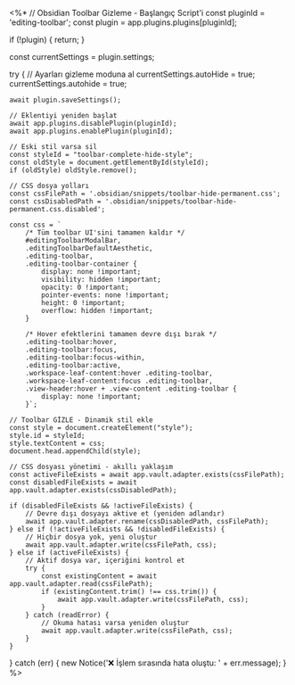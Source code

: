 <%*
// Obsidian Toolbar Gizleme - Başlangıç Script'i
const pluginId = 'editing-toolbar';
const plugin = app.plugins.plugins[pluginId];

if (!plugin) {
    return;
}

const currentSettings = plugin.settings;

try {
    // Ayarları gizleme moduna al
    currentSettings.autoHide = true;
    currentSettings.autohide = true;
    
    await plugin.saveSettings();
    
    // Eklentiyi yeniden başlat
    await app.plugins.disablePlugin(pluginId);
    await app.plugins.enablePlugin(pluginId);
    
    // Eski stil varsa sil
    const styleId = "toolbar-complete-hide-style";
    const oldStyle = document.getElementById(styleId);
    if (oldStyle) oldStyle.remove();
    
    // CSS dosya yolları
    const cssFilePath = '.obsidian/snippets/toolbar-hide-permanent.css';
    const cssDisabledPath = '.obsidian/snippets/toolbar-hide-permanent.css.disabled';
    
    const css = `
        /* Tüm toolbar UI'sini tamamen kaldır */
        #editingToolbarModalBar,
        .editingToolbarDefaultAesthetic,
        .editing-toolbar,
        .editing-toolbar-container {
            display: none !important;
            visibility: hidden !important;
            opacity: 0 !important;
            pointer-events: none !important;
            height: 0 !important;
            overflow: hidden !important;
        }
        
        /* Hover efektlerini tamamen devre dışı bırak */
        .editing-toolbar:hover,
        .editing-toolbar:focus,
        .editing-toolbar:focus-within,
        .editing-toolbar:active,
        .workspace-leaf-content:hover .editing-toolbar,
        .workspace-leaf-content:focus .editing-toolbar,
        .view-header:hover + .view-content .editing-toolbar {
            display: none !important;
        }`;
    
    // Toolbar GİZLE - Dinamik stil ekle
    const style = document.createElement("style");
    style.id = styleId;
    style.textContent = css;
    document.head.appendChild(style);
    
    // CSS dosyası yönetimi - akıllı yaklaşım
    const activeFileExists = await app.vault.adapter.exists(cssFilePath);
    const disabledFileExists = await app.vault.adapter.exists(cssDisabledPath);
    
    if (disabledFileExists && !activeFileExists) {
        // Devre dışı dosyayı aktive et (yeniden adlandır)
        await app.vault.adapter.rename(cssDisabledPath, cssFilePath);
    } else if (!activeFileExists && !disabledFileExists) {
        // Hiçbir dosya yok, yeni oluştur
        await app.vault.adapter.write(cssFilePath, css);
    } else if (activeFileExists) {
        // Aktif dosya var, içeriğini kontrol et
        try {
            const existingContent = await app.vault.adapter.read(cssFilePath);
            if (existingContent.trim() !== css.trim()) {
                await app.vault.adapter.write(cssFilePath, css);
            }
        } catch (readError) {
            // Okuma hatası varsa yeniden oluştur
            await app.vault.adapter.write(cssFilePath, css);
        }
    }
} catch (err) {
    new Notice('❌ İşlem sırasında hata oluştu: ' + err.message);
}
%>